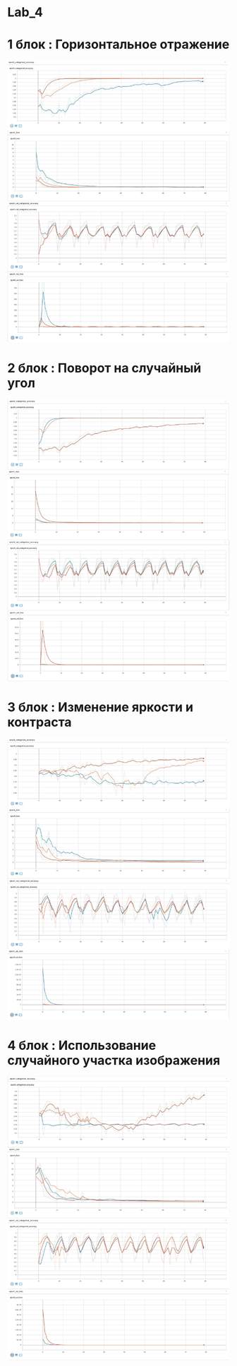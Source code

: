 # Lab_4

# 1 блок : Горизонтальное отражение

![1](main1.jpg)

# 2 блок : Поворот на случайный угол

![2](main2.jpg)

# 3 блок : Изменение яркости и контраста

![3](main3.jpg)

# 4 блок : Использование случайного участка изображения

![4](main4.jpg)

